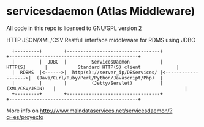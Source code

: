 servicesdaemon (Atlas Middleware)
==============

All code in this repo is licensed to GNU/GPL version 2

HTTP JSON/XML/CSV Restfull interface middleware for RDMS using JDBC

```
  +---------+        +----------------------------------+                     +-----------------------------------------------+
  |         |  JDBC  |         ServicesDaemon           |       HTTP(S)       |           Standard HTTP(S) client             | 
  |  RDBMS  |<------>|  http(s)://server_ip/DBServices/ |<------------------->|  (Java/Curl/Ruby/Perl/Python/Javascript/Php)  |
  |         |        |         (Jetty/Servlet)          |    (XML/CSV/JSON)   |                                               | 
  +---------+        +----------------------------------+                     +-----------------------------------------------+

```
More info on http://www.maindataservices.net/servicesdaemon/?q=es/proyecto


